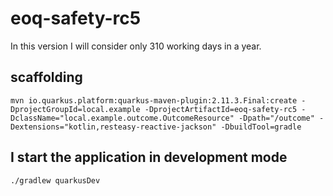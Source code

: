 # eoq-safety-rc5 

In this version I will consider only 310 working days in a year.

## scaffolding

```shell
mvn io.quarkus.platform:quarkus-maven-plugin:2.11.3.Final:create -DprojectGroupId=local.example -DprojectArtifactId=eoq-safety-rc5 -DclassName="local.example.outcome.OutcomeResource" -Dpath="/outcome" -Dextensions="kotlin,resteasy-reactive-jackson" -DbuildTool=gradle
```

## I start the application in development mode

```shell
./gradlew quarkusDev
```
